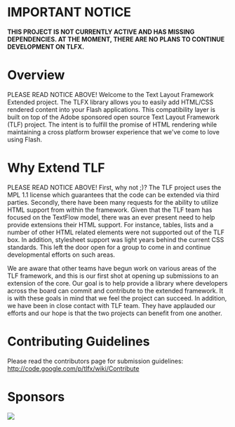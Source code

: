 # IMPORTANT NOTICE #

**THIS PROJECT IS NOT CURRENTLY ACTIVE AND HAS MISSING DEPENDENCIES. AT THE MOMENT, THERE ARE NO PLANS TO CONTINUE DEVELOPMENT ON TLFX.**

# Overview #
PLEASE READ NOTICE ABOVE!
Welcome to the Text Layout Framework Extended project. The TLFX library allows you to easily add HTML/CSS rendered content into your Flash applications. This compatibility layer is built on top of the Adobe sponsored open source Text Layout Framework (TLF) project. The intent is to fulfill the promise of HTML rendering while maintaining a cross platform browser experience that we've come to love using Flash.

# Why Extend TLF #
PLEASE READ NOTICE ABOVE!
First, why not ;)? The TLF project uses the MPL 1.1 license which guarantees that the code can be extended via third parties. Secondly, there have been many requests for the ability to utilize HTML support from within the framework. Given that the TLF team has focused on the TextFlow model, there was an ever present need to help provide extensions their HTML support. For instance, tables, lists and a number of other HTML related elements were not supported out of the TLF box. In addition, stylesheet support was light years behind the current CSS standards. This left the door open for a group to come in and continue developmental efforts on such areas.

We are aware that other teams have begun work on various areas of the TLF framework, and this is our first shot at opening up submissions to an extension of the core. Our goal is to help provide a library where developers across the board can commit and contribute to the extended framework. It is with these goals in mind that we feel the project can succeed. In addition, we have been in close contact with TLF team. They have applauded our efforts and our hope is that the two projects can benefit from one another.

# Contributing Guidelines #
Please read the contributors page for submission guidelines:
http://code.google.com/p/tlfx/wiki/Contribute

# Sponsors #
[![](http://img.constantcontact.com/lp/images/standard/bv2/cc_logo_trans_150x70.gif)](http://www.constantcontact.com/)